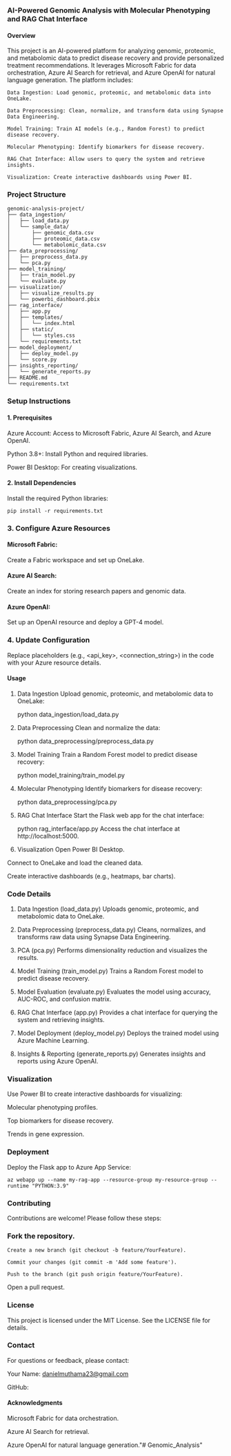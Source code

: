 ### AI-Powered Genomic Analysis with Molecular Phenotyping and RAG Chat Interface
#### Overview
This project is an AI-powered platform for analyzing genomic, proteomic, and metabolomic data to predict disease recovery and provide personalized treatment recommendations. It leverages Microsoft Fabric for data orchestration, Azure AI Search for retrieval, and Azure OpenAI for natural language generation. The platform includes:

	Data Ingestion: Load genomic, proteomic, and metabolomic data into OneLake.

	Data Preprocessing: Clean, normalize, and transform data using Synapse Data Engineering.

	Model Training: Train AI models (e.g., Random Forest) to predict disease recovery.

	Molecular Phenotyping: Identify biomarkers for disease recovery.

	RAG Chat Interface: Allow users to query the system and retrieve insights.

	Visualization: Create interactive dashboards using Power BI.

### Project Structure

	genomic-analysis-project/
	├── data_ingestion/
	│   ├── load_data.py
	│   └── sample_data/
	│       ├── genomic_data.csv
	│       ├── proteomic_data.csv
	│       └── metabolomic_data.csv
	├── data_preprocessing/
	│   ├── preprocess_data.py
	│   └── pca.py
	├── model_training/
	│   ├── train_model.py
	│   └── evaluate.py
	├── visualization/
	│   ├── visualize_results.py
	│   └── powerbi_dashboard.pbix
	├── rag_interface/
	│   ├── app.py
	│   ├── templates/
	│   │   └── index.html
	│   ├── static/
	│   │   └── styles.css
	│   └── requirements.txt
	├── model_deployment/
	│   ├── deploy_model.py
	│   └── score.py
	├── insights_reporting/
	│   └── generate_reports.py
	├── README.md
	└── requirements.txt

### Setup Instructions

#### 1. Prerequisites
Azure Account: Access to Microsoft Fabric, Azure AI Search, and Azure OpenAI.

Python 3.8+: Install Python and required libraries.

Power BI Desktop: For creating visualizations.

#### 2. Install Dependencies
Install the required Python libraries:

	pip install -r requirements.txt

### 3. Configure Azure Resources
#### Microsoft Fabric:

Create a Fabric workspace and set up OneLake.

#### Azure AI Search:

Create an index for storing research papers and genomic data.

#### Azure OpenAI:

Set up an OpenAI resource and deploy a GPT-4 model.

### 4. Update Configuration
Replace placeholders (e.g., <api_key>, <connection_string>) in the code with your Azure resource details.

#### Usage
1. Data Ingestion
Upload genomic, proteomic, and metabolomic data to OneLake:

	python data_ingestion/load_data.py

2. Data Preprocessing
Clean and normalize the data:

	python data_preprocessing/preprocess_data.py

3. Model Training
Train a Random Forest model to predict disease recovery:

	python model_training/train_model.py

4. Molecular Phenotyping
Identify biomarkers for disease recovery:

	python data_preprocessing/pca.py

5. RAG Chat Interface
Start the Flask web app for the chat interface:

	python rag_interface/app.py
Access the chat interface at http://localhost:5000.

6. Visualization
Open Power BI Desktop.

Connect to OneLake and load the cleaned data.

Create interactive dashboards (e.g., heatmaps, bar charts).

### Code Details
1. Data Ingestion (load_data.py)
Uploads genomic, proteomic, and metabolomic data to OneLake.

2. Data Preprocessing (preprocess_data.py)
Cleans, normalizes, and transforms raw data using Synapse Data Engineering.

3. PCA (pca.py)
Performs dimensionality reduction and visualizes the results.

4. Model Training (train_model.py)
Trains a Random Forest model to predict disease recovery.

5. Model Evaluation (evaluate.py)
Evaluates the model using accuracy, AUC-ROC, and confusion matrix.

6. RAG Chat Interface (app.py)
Provides a chat interface for querying the system and retrieving insights.

7. Model Deployment (deploy_model.py)
Deploys the trained model using Azure Machine Learning.

8. Insights & Reporting (generate_reports.py)
Generates insights and reports using Azure OpenAI.

### Visualization
Use Power BI to create interactive dashboards for visualizing:

Molecular phenotyping profiles.

Top biomarkers for disease recovery.

Trends in gene expression.

### Deployment
Deploy the Flask app to Azure App Service:

	az webapp up --name my-rag-app --resource-group my-resource-group --runtime "PYTHON:3.9"

### Contributing
Contributions are welcome! Please follow these steps:

### Fork the repository.

	Create a new branch (git checkout -b feature/YourFeature).

	Commit your changes (git commit -m 'Add some feature').

	Push to the branch (git push origin feature/YourFeature).

Open a pull request.

### License
This project is licensed under the MIT License. See the LICENSE file for details.

### Contact
For questions or feedback, please contact:

Your Name: danielmuthama23@gmail.com

GitHub: 

#### Acknowledgments
Microsoft Fabric for data orchestration.

Azure AI Search for retrieval.

Azure OpenAI for natural language generation."# Genomic_Analysis" 
